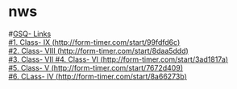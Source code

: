 # nws
#<u>GSQ- Links<u><br>
#1. Class- IX     (http://form-timer.com/start/99fdfd6c)<br>
#2. Class- VIII   (http://form-timer.com/start/8daa5ddd)<br>
#3. Class- VII
#4. Class- VI     (http://form-timer.com/start/3ad1817a)<br>
#5. Class- V      (http://form-timer.com/start/7672d409)<br>
#6. CLass- IV     (http://form-timer.com/start/8a66273b)<br>
